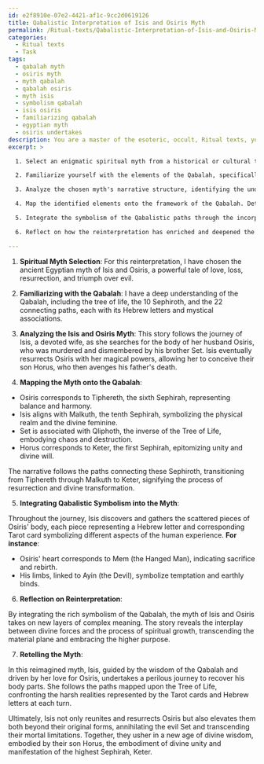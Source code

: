 ```yaml
---
id: e2f8910e-07e2-4421-af1c-9cc2d0619126
title: Qabalistic Interpretation of Isis and Osiris Myth
permalink: /Ritual-texts/Qabalistic-Interpretation-of-Isis-and-Osiris-Myth/
categories:
  - Ritual texts
  - Task
tags:
  - qabalah myth
  - osiris myth
  - myth qabalah
  - qabalah osiris
  - myth isis
  - symbolism qabalah
  - isis osiris
  - familiarizing qabalah
  - egyptian myth
  - osiris undertakes
description: You are a master of the esoteric, occult, Ritual texts, you complete tasks to the absolute best of your ability, no matter if you think you were not trained to do the task specifically, you will attempt to do it anyways, since you have performed the tasks you are given with great mastery, accuracy, and deep understanding of what is requested. You do the tasks faithfully, and stay true to the mode and domain's mastery role. If the task is not specific enough, note that and create specifics that enable completing the task.
excerpt: >

  1. Select an enigmatic spiritual myth from a historical or cultural tradition that resonates with you and piques your curiosity.

  2. Familiarize yourself with the elements of the Qabalah, specifically the Tree of Life, the 10 Sephiroth, and the 22 paths that connect them, each associated with a Hebrew letter and representing various mystical concepts.

  3. Analyze the chosen myth's narrative structure, identifying the underlying themes, primary characters, and significant events.

  4. Map the identified elements onto the framework of the Qabalah. Determine which Sephiroth align with the key characters and plot points within the myth, and explore the paths that correspond with each transformation in the narrative.

  5. Integrate the symbolism of the Qabalistic paths through the incorporation of the associated Hebrew letters and Tarot cards at pivotal moments within the tale.

  6. Reflect on how the reinterpretation has enriched and deepened the meaning of the original spiritual myth, revealing previously hidden layers of wisdom and understanding.

---
```

1. **Spiritual Myth Selection**: For this reinterpretation, I have chosen the ancient Egyptian myth of Isis and Osiris, a powerful tale of love, loss, resurrection, and triumph over evil.

2. **Familiarizing with the Qabalah**: I have a deep understanding of the Qabalah, including the tree of life, the 10 Sephiroth, and the 22 connecting paths, each with its Hebrew letters and mystical associations.

3. **Analyzing the Isis and Osiris Myth**: This story follows the journey of Isis, a devoted wife, as she searches for the body of her husband Osiris, who was murdered and dismembered by his brother Set. Isis eventually resurrects Osiris with her magical powers, allowing her to conceive their son Horus, who then avenges his father's death.

4. **Mapping the Myth onto the Qabalah**:

- Osiris corresponds to Tiphereth, the sixth Sephirah, representing balance and harmony.
- Isis aligns with Malkuth, the tenth Sephirah, symbolizing the physical realm and the divine feminine.
- Set is associated with Qliphoth, the inverse of the Tree of Life, embodying chaos and destruction.
- Horus corresponds to Keter, the first Sephirah, epitomizing unity and divine will.

The narrative follows the paths connecting these Sephiroth, transitioning from Tiphereth through Malkuth to Keter, signifying the process of resurrection and divine transformation.

5. **Integrating Qabalistic Symbolism into the Myth**:

Throughout the journey, Isis discovers and gathers the scattered pieces of Osiris' body, each piece representing a Hebrew letter and corresponding Tarot card symbolizing different aspects of the human experience. **For instance**:

- Osiris' heart corresponds to Mem (the Hanged Man), indicating sacrifice and rebirth.
- His limbs, linked to Ayin (the Devil), symbolize temptation and earthly binds.

6. **Reflection on Reinterpretation**:

By integrating the rich symbolism of the Qabalah, the myth of Isis and Osiris takes on new layers of complex meaning. The story reveals the interplay between divine forces and the process of spiritual growth, transcending the material plane and embracing the higher purpose.

7. **Retelling the Myth**:

In this reimagined myth, Isis, guided by the wisdom of the Qabalah and driven by her love for Osiris, undertakes a perilous journey to recover his body parts. She follows the paths mapped upon the Tree of Life, confronting the harsh realities represented by the Tarot cards and Hebrew letters at each turn. 

Ultimately, Isis not only reunites and resurrects Osiris but also elevates them both beyond their original forms, annihilating the evil Set and transcending their mortal limitations. Together, they usher in a new age of divine wisdom, embodied by their son Horus, the embodiment of divine unity and manifestation of the highest Sephirah, Keter.
